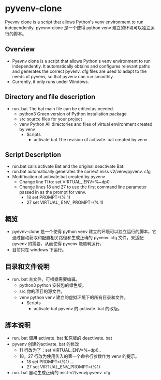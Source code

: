 # pyvenv-clone
Pyevnv clone is a script that allows Python's venv environment to run independently. 
pyevnv-clone 是一个使得 python venv 建立的环境可以独立运行的脚本。
## Overview 
- Pyevnv clone is a script that allows Python's venv environment to run independently. It automatically obtains and configures relevant paths and generates the correct pyvenv. cfg files are used to adapt to the needs of pyvenv, so that pyvenv can run smoothly. 
- Currently, it only runs under Windows. 
## Directory and file description 
- run. bat          The bat main file can be edited as needed. 
   - python3           Green version of Python installation package 
   - src               source files for your project 
   - venv              Python All directories and files of virtual environment created by venv
      - Scripts
         - activate.bat    The revision of activate. bat created by venv .
## Script Description 
- run.bat calls activate Bat and the original deactivate Bat.
- run.bat automatically generates the correct miss v2/venv/pyvenv. cfg
- Modification of activate.bat created by pyvenv
	- Change line 11 to: set VIRTUAL_ ENV=%~dp0 
	- Change lines 18 and 27 to use the first command line parameter passed in as the prompt for venv. 
		- 18 set PROMPT=(% 1) 
		- 27 set VIRTUAL_ ENV_ PROMPT=(% 1) 

## 概览
- pyevnv-clone 是一个使得 python venv 建立的环境可以独立运行的脚本。它通过自动获取和配置相关路径和生成正确的 pyvenv. cfg 文件，来适配 pyvenv 的需要，从而使得 pyvenv 能顺利运行。
- 目前只在 windows 下运行。
## 目录和文件说明
- run. bat          主文件，可根据需要编辑。
   - python3           python 安装包的绿色版。
   - src               你的项目的源文件。
   - venv              python venv 建立的虚拟环境下的所有目录和文件。
      - Scripts
         - activate.bat    pyvenv 的 activate. bat 的改版。
 ## 脚本说明
- run. bat 调用 activate. bat 和原版的 deactivate. bat 
-  pyvenv 创建的activate. bat 的修改 
	- 11 行改为了：set VIRTUAL_ENV=%~dp0\..
	- 18，27 行改为使用传入的第一个命令行参数作为 venv 的提示。
		 - 18 set PROMPT=(%1) ...
		 - 27 set VIRTUAL_ENV_PROMPT=(%1)
 - run. bat 自动生成正确的 mist-v2/venv/pyvenv. cfg
 

